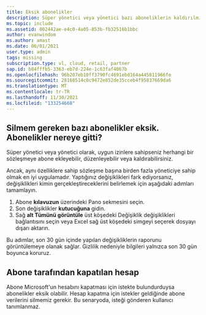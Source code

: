 ```yaml
---
title: Eksik abonelikler
description: Süper yönetici veya yönetici bazı aboneliklerin kaldırılmış olduğunu keşfetti ancak bunları kimin kaldıran olduğunu bilmiyor.
ms.topic: include
ms.assetid: 002442ae-e4c0-4a05-853b-fb32516b1bbc
author: evanwindom
ms.author: amast
ms.date: 06/01/2021
user.type: admin
tags: missing
subscription.type: vl, cloud, retail, partner
sap.id: b84fffb5-3363-eb7d-224e-1c63faf4067b
ms.openlocfilehash: 96b207eb10ff3790fc4691ebd164a445811966fe
ms.sourcegitcommit: 28168514c0c9472e852de35cceb4f95837669da6
ms.translationtype: MT
ms.contentlocale: tr-TR
ms.lasthandoff: 11/30/2021
ms.locfileid: "133254668"
---
```

## <a name="some-subscriptions-are-missing-that-i-didnt-delete-where-did-the-subscriptions-go"></a>Silmem gereken bazı abonelikler eksik. Abonelikler nereye gitti?
Süper yönetici veya yönetici olarak, uygun izinlere sahipseniz herhangi bir sözleşmeye abone ekleyebilir, düzenleyebilir veya kaldırabilirsiniz. 

Ancak, aynı özelliklere sahip sözleşme başına birden fazla yöneticiye sahip olmak en iyi uygulamadır. Yaptığınız değişiklikleri fark ediyorsanız, değişiklikleri kimin gerçekleştireceklerini belirlemek için aşağıdaki adımları tamamlayın.

1. Abone **kılavuzun** üzerindeki Pano sekmesini seçin.
2. Son değişiklikler **kutucuğuna** gidin.
3. Sağ **alt Tümünü görüntüle** üst köşedeki Değişiklik değişiklikleri bağlantısını seçin veya Excel sağ üst köşedeki simgeyi seçerek dosyayı dışarı aktarın.

Bu adımlar, son 30 gün içinde yapılan değişikliklerin raporunu görüntülemeye olanak sağlar. Gizlilik nedeniyle bilgileri yalnızca son 30 gün boyunca koruruz.

## <a name="account-closed-by-subscriber"></a>Abone tarafından kapatılan hesap 
Abone Microsoft'un hesabını kapatması için istekte bulundurduysa abonelikler eksik olabilir. Hesap kapatma için istekler geldiğinde abone verilerini silmemiz gerekir. Bu senaryoda, isteği gönderen kullanıcı tanımlanmaz. 